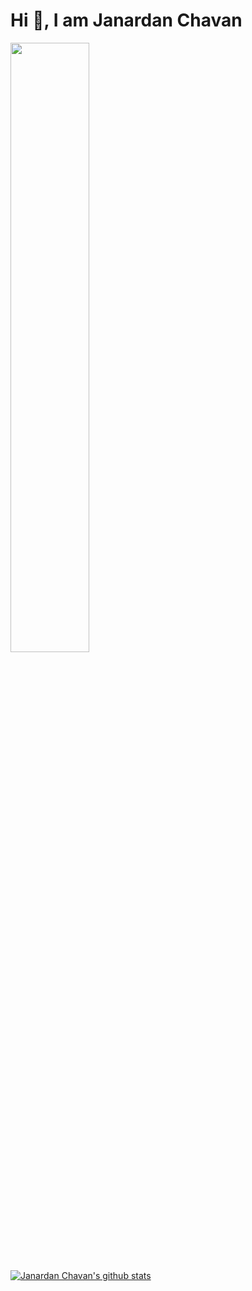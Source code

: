 # Hi 👋, I am Janardan Chavan
[<img src="https://github.com/janardanchavan/janardanchavan.github.io/blob/master/Me.jpg" width="50%" height="50%">](https://abc.com)

<a href="https://github.com/janardanchavan">
 <img align="center" src="https://github-readme-stats.vercel.app/api?username=janardanchavan&show_icons=true&theme=light&line_height=27" alt="Janardan Chavan's github stats"/>
</a>


